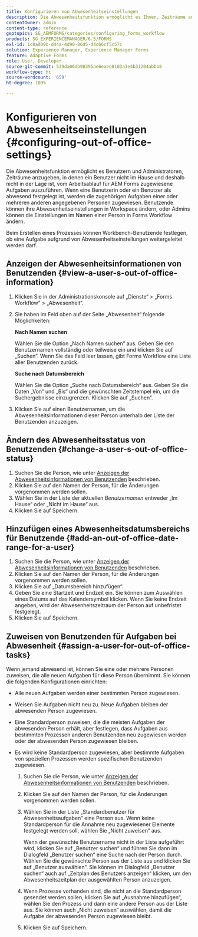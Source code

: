 ```yaml
---
title: Konfigurieren von Abwesenheitseinstellungen
description: Die Abwesenheitsfunktion ermöglicht es Ihnen, Zeiträume anzugeben, in denen ein Benutzer nicht im Hause und deshalb nicht in der Lage ist, vom Arbeitsablauf für AEM Forms zugewiesene Aufgaben auszuführen.
contentOwner: admin
content-type: reference
geptopics: SG_AEMFORMS/categories/configuring_forms_workflow
products: SG_EXPERIENCEMANAGER/6.5/FORMS
exl-id: 1c8ad09b-d44a-4d90-86d5-d4c66cf5c57c
solution: Experience Manager, Experience Manager Forms
feature: Adaptive Forms
role: User, Developer
source-git-commit: 539da06db98395ae6eaee8103a3e4b31204abbb8
workflow-type: ht
source-wordcount: '659'
ht-degree: 100%

---
```


# Konfigurieren von Abwesenheitseinstellungen {#configuring-out-of-office-settings}

Die Abwesenheitsfunktion ermöglicht es Benutzern und Administratoren, Zeiträume anzugeben, in denen ein Benutzer nicht im Hause und deshalb nicht in der Lage ist, vom Arbeitsablauf für AEM Forms zugewiesene Aufgaben auszuführen. Wenn eine Benutzerin oder ein Benutzer als abwesend festgelegt ist, werden die zugehörigen Aufgaben einer oder mehreren anderen angegebenen Personen zugewiesen. Benutzende können ihre Abwesenheitseinstellungen in Workspace ändern, oder Admins können die Einstellungen im Namen einer Person in Forms Workflow ändern.

Beim Erstellen eines Prozesses können Workbench-Benutzende festlegen, ob eine Aufgabe aufgrund von Abwesenheitseinstellungen weitergeleitet werden darf.

## Anzeigen der Abwesenheitsinformationen von Benutzenden {#view-a-user-s-out-of-office-information}

1. Klicken Sie in der Administrationskonsole auf „Dienste“ > „Forms Workflow“ > „Abwesenheit“.
1. Sie haben im Feld oben auf der Seite „Abwesenheit“ folgende Möglichkeiten:

   **Nach Namen suchen**

   Wählen Sie die Option „Nach Namen suchen“ aus. Geben Sie den Benutzernamen vollständig oder teilweise ein und klicken Sie auf „Suchen“. Wenn Sie das Feld leer lassen, gibt Forms Workflow eine Liste aller Benutzenden zurück.

   **Suche nach Datumsbereich**

   Wählen Sie die Option „Suche nach Datumsbereich“ aus. Geben Sie die Daten „Von“ und „Bis“ und die gewünschten Zeitstempel ein, um die Suchergebnisse einzugrenzen. Klicken Sie auf „Suchen“.

1. Klicken Sie auf einen Benutzernamen, um die Abwesenheitsinformationen dieser Person unterhalb der Liste der Benutzenden anzuzeigen.

## Ändern des Abwesenheitsstatus von Benutzenden {#change-a-user-s-out-of-office-status}

1. Suchen Sie die Person, wie unter [Anzeigen der Abwesenheitsinformationen von Benutzenden](configuring-out-office-settings.md#view-a-user-s-out-of-office-information) beschrieben.
1. Klicken Sie auf den Namen der Person, für die Änderungen vorgenommen werden sollen.
1. Wählen Sie in der Liste der aktuellen *Benutzernamen* entweder „Im Hause“ oder „Nicht im Hause“ aus.
1. Klicken Sie auf Speichern.

## Hinzufügen eines Abwesenheitsdatumsbereichs für Benutzende {#add-an-out-of-office-date-range-for-a-user}

1. Suchen Sie die Person, wie unter [Anzeigen der Abwesenheitsinformationen von Benutzenden](configuring-out-office-settings.md#view-a-user-s-out-of-office-information) beschrieben.
1. Klicken Sie auf den Namen der Person, für die Änderungen vorgenommen werden sollen.
1. Klicken Sie auf „Datumsbereich hinzufügen“.
1. Geben Sie eine Startzeit und Endzeit ein. Sie können zum Auswählen eines Datums auf das Kalendersymbol klicken. Wenn Sie keine Endzeit angeben, wird der Abwesenheitszeitraum der Person auf unbefristet festgelegt.
1. Klicken Sie auf Speichern.

## Zuweisen von Benutzenden für Aufgaben bei Abwesenheit {#assign-a-user-for-out-of-office-tasks}

Wenn jemand abwesend ist, können Sie eine oder mehrere Personen zuweisen, die alle neuen Aufgaben für diese Person übernimmt. Sie können die folgenden Konfigurationen einrichten:

* Alle neuen Aufgaben werden einer bestimmten Person zugewiesen.
* Weisen Sie Aufgaben nicht neu zu. Neue Aufgaben bleiben der abwesenden Person zugewiesen.
* Eine Standardperson zuweisen, die die meisten Aufgaben der abwesenden Person erhält, aber festlegen, dass Aufgaben aus bestimmten Prozessen anderen Benutzenden neu zugewiesen werden oder der abwesenden Person zugewiesen bleiben.
* Es wird keine Standardperson zugewiesen, aber bestimmte Aufgaben von speziellen Prozessen werden spezifischen Benutzenden zugewiesen.

   1. Suchen Sie die Person, wie unter [Anzeigen der Abwesenheitsinformationen von Benutzenden](configuring-out-office-settings.md#view-a-user-s-out-of-office-information) beschrieben.
   1. Klicken Sie auf den Namen der Person, für die Änderungen vorgenommen werden sollen.
   1. Wählen Sie in der Liste „Standardbenutzer für Abwesenheitsaufgaben“ eine Person aus. Wenn keine Standardperson für die Annahme neu zugewiesener Elemente festgelegt werden soll, wählen Sie „Nicht zuweisen“ aus.

      Wenn der gewünschte Benutzername nicht in der Liste aufgeführt wird, klicken Sie auf „Benutzer suchen“ und führen Sie dann im Dialogfeld „Benutzer suchen“ eine Suche nach der Person durch. Wählen Sie die gewünschte Person aus der Liste aus und klicken Sie auf „Benutzer auswählen“. Sie können im Dialogfeld „Benutzer suchen“ auch auf „Zeitplan des Benutzers anzeigen“ klicken, um den Abwesenheitszeitplan der ausgewählten Person anzuzeigen.

   1. Wenn Prozesse vorhanden sind, die nicht an die Standardperson gesendet werden sollen, klicken Sie auf „Ausnahme hinzufügen“, wählen Sie den Prozess und dann eine andere Person aus der Liste aus. Sie können auch „Nicht zuweisen“ auswählen, damit die Aufgabe der abwesenden Person zugewiesen bleibt.
   1. Klicken Sie auf Speichern.
